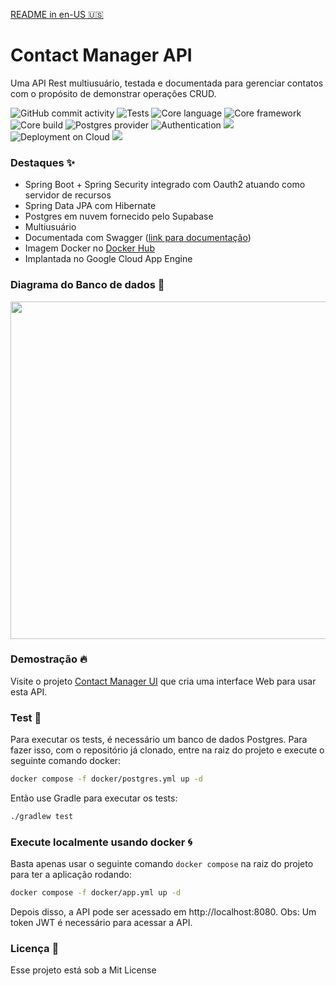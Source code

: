 [README in en-US :us:](https://github.com/neemiassgc/contact-manager-api/blob/main/README_en-US.md)
# Contact Manager API
Uma API Rest multiusuário, testada e documentada para gerenciar contatos com o propósito de demonstrar operações CRUD.

![GitHub commit activity](https://img.shields.io/github/commit-activity/t/neemiassgc/contacts-manager-api)
![Tests](https://img.shields.io/badge/Tests-75-blue)
![Core language](https://img.shields.io/badge/Language-Java-blue)
![Core framework](https://img.shields.io/badge/Framework-Spring%20Boot-6DB33F?logo=spring-boot)
![Core build](https://img.shields.io/badge/Build-Gradle-02303A?logo=gradle)
![Postgres provider](https://img.shields.io/badge/Postgres-Supabase-3FCF8E?logo=supabase)
![Authentication](https://img.shields.io/badge/Authentication-Oauth2-EB5424)
<a href="https://hub.docker.com/r/k4mek/contact-manager" target="_blank">
    <img src="https://img.shields.io/badge/Container-Docker-2496ED?logo=docker"/>
</a>
![Deployment on Cloud](https://img.shields.io/badge/Deployment-Google%20Cloud-4285F4?logo=google%20cloud)
<a href="https://mythic-guild-431115-g2.uc.r.appspot.com/swagger-ui/index.html" target="_blank">
    <img src="https://img.shields.io/badge/Documentation-Swagger-85EA2D?logo=swagger"/>
</a>

### Destaques :sparkles:
* Spring Boot + Spring Security integrado com Oauth2 atuando como servidor de recursos
* Spring Data JPA com Hibernate
* Postgres em nuvem fornecido pelo Supabase
* Multiusuário
* Documentada com Swagger ([link para documentação](https://mythic-guild-431115-g2.uc.r.appspot.com/swagger-ui/index.html))
* Imagem Docker no [Docker Hub](https://hub.docker.com/r/k4mek/contact-manager)
* Implantada no Google Cloud App Engine

### Diagrama do Banco de dados :page_facing_up:
<img src="https://static-10.s3.sa-east-1.amazonaws.com/contact-manager-api/contact-manager-schema.png" width="960" height="540"/>

### Demostração :fire:
Visite o projeto [Contact Manager UI](https://github.com/neemiassgc/contact-manager-ui) que cria uma interface Web para usar esta API.

### Test :test_tube:
Para executar os tests, é necessário um banco de dados Postgres. Para fazer isso, com o repositório já clonado, entre na raiz do projeto e execute o seguinte comando docker:
```bash
docker compose -f docker/postgres.yml up -d
```
Então use Gradle para executar os tests:
```bash
./gradlew test
```

### Execute localmente usando docker :cyclone:
Basta apenas usar o seguinte comando ```docker compose``` na raiz do projeto para ter a aplicação rodando:
```bash
docker compose -f docker/app.yml up -d
```
Depois disso, a API pode ser acessado em http://localhost:8080. Obs: Um token JWT é necessário para acessar a API.

### Licença :memo:
Esse projeto está sob a Mit License
<img src="https://mythic-guild-431115-g2.uc.r.appspot.com/files/swagger-badge.svg" width="0" height="0"/>
